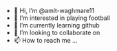 - 👋 Hi, I’m @amit-waghmare11
- 👀 I’m interested in playing football
- 🌱 I’m currently learning github
- 💞️ I’m looking to collaborate on
- 📫 How to reach me ...

<!---
amit-waghmare11/amit-waghmare11 is a ✨ special ✨ repository because its `README.md` (this file) appears on your GitHub profile.
You can click the Preview link to take a look at your changes.
--->
